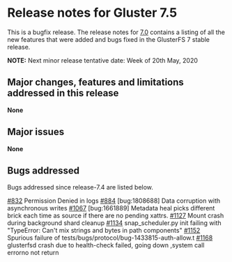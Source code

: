 # Release notes for Gluster 7.5

This is a bugfix release. The release notes for [7.0](7.0.md)
contains a listing of all the new features that were added
and bugs fixed in the GlusterFS 7 stable release.

**NOTE:** Next minor release tentative date: Week of 20th May, 2020

## Major changes, features and limitations addressed in this release

**None**


## Major issues

**None**

## Bugs addressed

Bugs addressed since release-7.4 are listed below.

[#832](https://github.com/gluster/glusterfs/issues/832) Permission Denied in logs
[#884](https://github.com/gluster/glusterfs/issues/884) [bug:1808688] Data corruption with asynchronous writes
[#1067](https://github.com/gluster/glusterfs/issues/1067) [bug:1661889] Metadata heal picks different brick each time as source if there are no pending xattrs.
[#1127](https://github.com/gluster/glusterfs/issues/1127) Mount crash during background shard cleanup
[#1134](https://github.com/gluster/glusterfs/issues/1134) snap_scheduler.py init failing with "TypeError: Can't mix strings and bytes in path components"
[#1152](https://github.com/gluster/glusterfs/issues/1152) Spurious failure of tests/bugs/protocol/bug-1433815-auth-allow.t
[#1168](https://github.com/gluster/glusterfs/issues/1168) glusterfsd crash due to health-check failed, going down ,system call errorno not return

